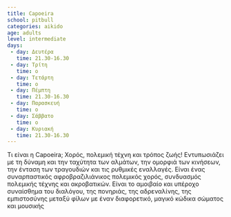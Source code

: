 ```yaml
---
title: Capoeira
school: pitbull
categories: aikido
age: adults
level: intermediate
days:
 - day: Δευτέρα
   time: 21.30-16.30
 - day: Τρίτη
   time: o
 - day: Τετάρτη
   time: o
 - day: Πέμπτη
   time: 21.30-16.30
 - day: Παρασκευή
   time: o
 - day: Σάββατο
   time: o
 - day: Κυριακή
   time: 21.30-16.30   
---
```


Τι είναι η Capoeira; Χορός, πολεμική τέχνη και τρόπος ζωής! Εντυπωσιάζει με τη δύναμη και την ταχύτητα των αλμάτων, την ομορφιά των κινήσεων, την ένταση των τραγουδιών και τις ρυθμικές εναλλαγές. Είναι ένας συναρπαστικός <!-- more -->
αφροβραζιλιάνικος πολεμικός χορός, συνδυασμός πολεμικής τέχνης και ακροβατικών. Είναι το αμοιβαίο και υπέροχο συναίσθημα του διαλόγου, της πονηριάς, της αδρεναλίνης, της εμπιστοσύνης μεταξύ φίλων με έναν διαφορετικό, μαγικό κώδικα σώματος και μουσικής